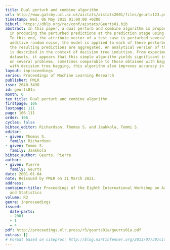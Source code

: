 ```yaml
---
title: Dual perturb and combine algorithm
url: http://www.gatsby.ucl.ac.uk/aistats/aistats2001/files/geurts123.ps
timestamp: Wed, 06 May 2015 01:00:00 +0200
biburl: https://dblp.org/rec/conf/aistats/Geurts01.bib
abstract: In this paper, a dual perturb and combine algorithm is proposed which consists
  in producing the perturbed predictions at the prediction stage using only one model.
  To this end, the attribute vector of a test case is perturbed several times by an
  additive random noise, the model is applied to each of these perturbed vectors and
  the resulting predictions are aggregated. An analytical version of this algorithm
  is described in the context of decision tree induction. From experiments on several
  datasets, it appears that this simple algorithm yields significant improvements
  on several problems, sometimes comparable to those obtained with bagging. When combined
  with decision tree bagging, this algorithm also improves accuracy in many problems.
layout: inproceedings
series: Proceedings of Machine Learning Research
publisher: PMLR
issn: 2640-3498
id: geurts01a
month: 0
tex_title: Dual perturb and combine algorithm
firstpage: 106
lastpage: 111
page: 106-111
order: 106
cycles: false
bibtex_editor: Richardson, Thomas S. and Jaakkola, Tommi S.
editor:
- given: Thomas S.
  family: Richardson
- given: Tommi S.
  family: Jaakkola
bibtex_author: Geurts, Pierre
author:
- given: Pierre
  family: Geurts
date: 2001-01-04
note: Reissued by PMLR on 31 March 2021.
address:
container-title: Proceedings of the Eighth International Workshop on Artificial Intelligence
  and Statistics
volume: R3
genre: inproceedings
issued:
  date-parts:
  - 2001
  - 1
  - 4
pdf: http://proceedings.mlr.press/r3/geurts01a/geurts01a.pdf
extras: []
# Format based on citeproc: http://blog.martinfenner.org/2013/07/30/citeproc-yaml-for-bibliographies/
---
```

